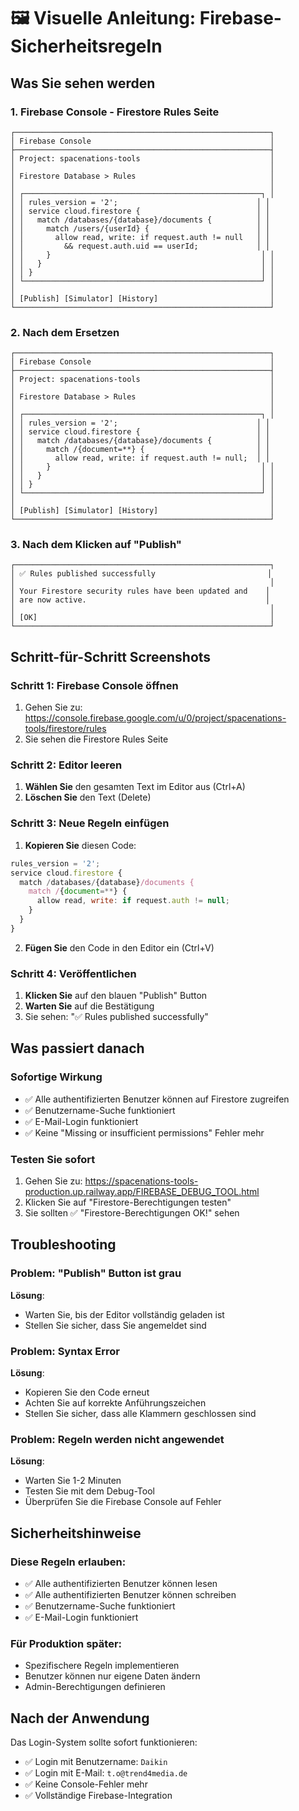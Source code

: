 # 🖼️ Visuelle Anleitung: Firebase-Sicherheitsregeln

## Was Sie sehen werden

### 1. Firebase Console - Firestore Rules Seite
```
┌─────────────────────────────────────────────────────────┐
│ Firebase Console                                        │
├─────────────────────────────────────────────────────────┤
│ Project: spacenations-tools                             │
│                                                         │
│ Firestore Database > Rules                              │
│                                                         │
│ ┌─────────────────────────────────────────────────────┐ │
│ │ rules_version = '2';                               │ │
│ │ service cloud.firestore {                          │ │
│ │   match /databases/{database}/documents {          │ │
│ │     match /users/{userId} {                        │ │
│ │       allow read, write: if request.auth != null   │ │
│ │         && request.auth.uid == userId;             │ │
│ │     }                                               │ │
│ │   }                                                 │ │
│ │ }                                                   │ │
│ └─────────────────────────────────────────────────────┘ │
│                                                         │
│ [Publish] [Simulator] [History]                         │
└─────────────────────────────────────────────────────────┘
```

### 2. Nach dem Ersetzen
```
┌─────────────────────────────────────────────────────────┐
│ Firebase Console                                        │
├─────────────────────────────────────────────────────────┤
│ Project: spacenations-tools                             │
│                                                         │
│ Firestore Database > Rules                              │
│                                                         │
│ ┌─────────────────────────────────────────────────────┐ │
│ │ rules_version = '2';                               │ │
│ │ service cloud.firestore {                          │ │
│ │   match /databases/{database}/documents {          │ │
│ │     match /{document=**} {                         │ │
│ │       allow read, write: if request.auth != null;  │ │
│ │     }                                               │ │
│ │   }                                                 │ │
│ │ }                                                   │ │
│ └─────────────────────────────────────────────────────┘ │
│                                                         │
│ [Publish] [Simulator] [History]                         │
└─────────────────────────────────────────────────────────┘
```

### 3. Nach dem Klicken auf "Publish"
```
┌─────────────────────────────────────────────────────────┐
│ ✅ Rules published successfully                         │
│                                                         │
│ Your Firestore security rules have been updated and    │
│ are now active.                                        │
│                                                         │
│ [OK]                                                    │
└─────────────────────────────────────────────────────────┘
```

## Schritt-für-Schritt Screenshots

### Schritt 1: Firebase Console öffnen
1. Gehen Sie zu: https://console.firebase.google.com/u/0/project/spacenations-tools/firestore/rules
2. Sie sehen die Firestore Rules Seite

### Schritt 2: Editor leeren
1. **Wählen Sie** den gesamten Text im Editor aus (Ctrl+A)
2. **Löschen Sie** den Text (Delete)

### Schritt 3: Neue Regeln einfügen
1. **Kopieren Sie** diesen Code:
```javascript
rules_version = '2';
service cloud.firestore {
  match /databases/{database}/documents {
    match /{document=**} {
      allow read, write: if request.auth != null;
    }
  }
}
```

2. **Fügen Sie** den Code in den Editor ein (Ctrl+V)

### Schritt 4: Veröffentlichen
1. **Klicken Sie** auf den blauen "Publish" Button
2. **Warten Sie** auf die Bestätigung
3. Sie sehen: "✅ Rules published successfully"

## Was passiert danach

### Sofortige Wirkung
- ✅ Alle authentifizierten Benutzer können auf Firestore zugreifen
- ✅ Benutzername-Suche funktioniert
- ✅ E-Mail-Login funktioniert
- ✅ Keine "Missing or insufficient permissions" Fehler mehr

### Testen Sie sofort
1. Gehen Sie zu: https://spacenations-tools-production.up.railway.app/FIREBASE_DEBUG_TOOL.html
2. Klicken Sie auf "Firestore-Berechtigungen testen"
3. Sie sollten ✅ "Firestore-Berechtigungen OK!" sehen

## Troubleshooting

### Problem: "Publish" Button ist grau
**Lösung**: 
- Warten Sie, bis der Editor vollständig geladen ist
- Stellen Sie sicher, dass Sie angemeldet sind

### Problem: Syntax Error
**Lösung**:
- Kopieren Sie den Code erneut
- Achten Sie auf korrekte Anführungszeichen
- Stellen Sie sicher, dass alle Klammern geschlossen sind

### Problem: Regeln werden nicht angewendet
**Lösung**:
- Warten Sie 1-2 Minuten
- Testen Sie mit dem Debug-Tool
- Überprüfen Sie die Firebase Console auf Fehler

## Sicherheitshinweise

### Diese Regeln erlauben:
- ✅ Alle authentifizierten Benutzer können lesen
- ✅ Alle authentifizierten Benutzer können schreiben
- ✅ Benutzername-Suche funktioniert
- ✅ E-Mail-Login funktioniert

### Für Produktion später:
- Spezifischere Regeln implementieren
- Benutzer können nur eigene Daten ändern
- Admin-Berechtigungen definieren

## Nach der Anwendung

Das Login-System sollte sofort funktionieren:
- ✅ Login mit Benutzername: `Daikin`
- ✅ Login mit E-Mail: `t.o@trend4media.de`
- ✅ Keine Console-Fehler mehr
- ✅ Vollständige Firebase-Integration